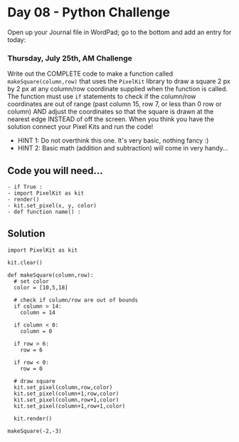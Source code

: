 # Day 08 - Python Challenge #

Open up your Journal file in WordPad; go to the bottom and add an entry for today:
### Thursday, July 25th, AM Challenge ###
Write out the COMPLETE code to make a function called `makeSquare(column,row)` that uses the `PixelKit` library to draw a square 2 px by 2 px at any column/row coordinate supplied when the function is called. The function must use `if` statements to check if the column/row coordinates are out of range (past column 15, row 7, or less than 0 row or column) AND adjust the coordinates so that the square is drawn at the nearest edge INSTEAD of off the screen. When you think you have the solution connect your Pixel Kits and run the code!

- HINT 1: Do not overthink this one. It's very basic, nothing fancy :)
- HINT 2: Basic math (addition and subtraction) will come in very handy...

## Code you will need... ##
```
- if True :
- import PixelKit as kit
- render()
- kit.set_pixel(x, y, color)
- def function name() :
```

## Solution ##
```
import PixelKit as kit

kit.clear()

def makeSquare(column,row):
  # set color
  color = [10,5,18]

  # check if column/row are out of bounds
  if column > 14:
    column = 14

  if column < 0:
    column = 0

  if row > 6:
    row = 6

  if row < 0:
    row = 0

  # draw square
  kit.set_pixel(column,row,color)
  kit.set_pixel(column+1,row,color)
  kit.set_pixel(column,row+1,color)
  kit.set_pixel(column+1,row+1,color)
  
  kit.render()

makeSquare(-2,-3)
```
